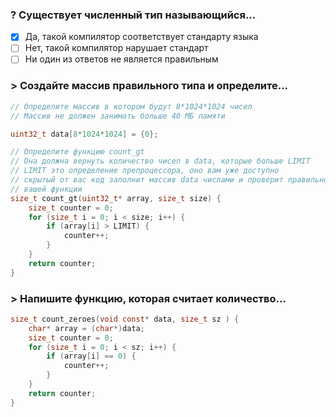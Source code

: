 ### ? Существует численный тип называющийся...

- [x] Да, такой компилятор соответствует стандарту языка
- [ ] Нет, такой компилятор нарушает стандарт
- [ ] Ни один из ответов не является правильным

### > Создайте массив правильного типа и определите...
```c
// Определите массив в котором будут 8*1024*1024 чисел
// Массив не должен занимать больше 40 МБ памяти

uint32_t data[8*1024*1024] = {0};

// Определите функцию count_gt
// Она должна вернуть количество чисел в data, которые больше LIMIT
// LIMIT это определение препроцессора, оно вам уже доступно
// скрытый от вас код заполнит массив data числами и проверит правильность
// вашей функции
size_t count_gt(uint32_t* array, size_t size) {
    size_t counter = 0;
    for (size_t i = 0; i < size; i++) {
        if (array[i] > LIMIT) {
            counter++;
        }
    }
    return counter;
}
```

### > Напишите функцию, которая считает количество...
```c
size_t count_zeroes(void const* data, size_t sz ) {
    char* array = (char*)data;
    size_t counter = 0;
    for (size_t i = 0; i < sz; i++) {
        if (array[i] == 0) {
            counter++;
        }
    }
    return counter;
}
```
